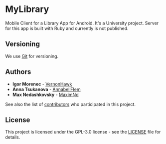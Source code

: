 # MyLibrary

Mobile Client for a Library App for Android. It's a University project.
Server for this app is built with Ruby and currently is not published.

## Versioning

We use [Git](https://git-scm.com) for versioning.

## Authors

- **Igor Morenec** - [VernonHawk](https://github.com/VernonHawk)
- **Anna Tsukanova** - [AnnabellFlem](https://github.com/AnnabellFlem)
- **Max Nedashkovsky** - [MaximNd](https://github.com/MaximNd)

See also the list of [contributors](https://github.com/VernonHawk/MyLibrary/contributors) who participated in this project.

## License

This project is licensed under the GPL-3.0 license - see the [LICENSE](LICENSE) file for details.
